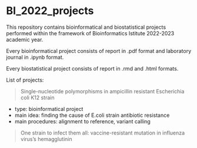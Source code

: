 # BI_2022_projects

This repository contains bioinformatical and biostatistical projects performed within the framework of Bioinformatics Istitute 2022-2023 academic year.

Every bioinformatical project consists of report in .pdf format and laboratory journal in .ipynb format.

Every biostatistical project consists of report in .rmd and .html formats.

List of projects:
> Single-nucleotide polymorphisms in ampicillin resistant Escherichia coli K12 strain
- type: bioinformatical project
- main idea: finding the cause of E.coli strain antibiotic resistance
- main procedures: alignment to reference, variant calling
> One strain to infect them all: vaccine-resistant mutation in influenza virus’s hemagglutinin
